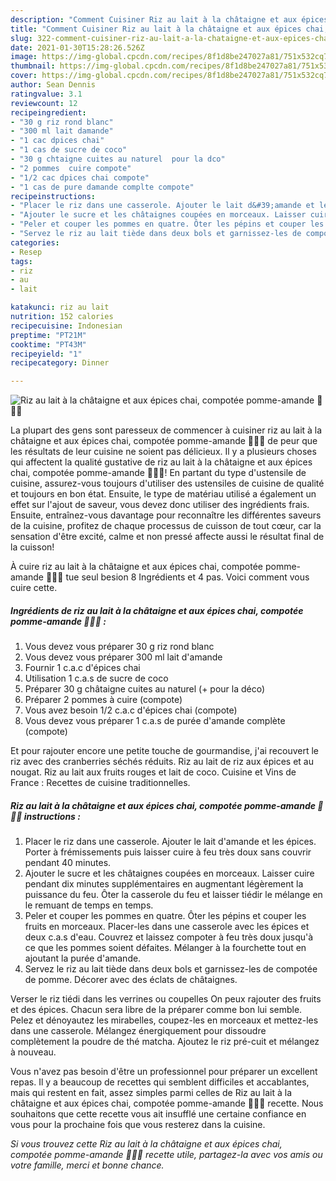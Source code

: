 ```yaml
---
description: "Comment Cuisiner Riz au lait à la châtaigne et aux épices chai, compotée pomme-amande 🍏🥣🌱"
title: "Comment Cuisiner Riz au lait à la châtaigne et aux épices chai, compotée pomme-amande 🍏🥣🌱"
slug: 322-comment-cuisiner-riz-au-lait-a-la-chataigne-et-aux-epices-chai-compotee-pomme-amande
date: 2021-01-30T15:28:26.526Z
image: https://img-global.cpcdn.com/recipes/8f1d8be247027a81/751x532cq70/riz-au-lait-a-la-chataigne-et-aux-epices-chai-compotee-pomme-amande-🍏🥣🌱-photo-principale-de-la-recette.jpg
thumbnail: https://img-global.cpcdn.com/recipes/8f1d8be247027a81/751x532cq70/riz-au-lait-a-la-chataigne-et-aux-epices-chai-compotee-pomme-amande-🍏🥣🌱-photo-principale-de-la-recette.jpg
cover: https://img-global.cpcdn.com/recipes/8f1d8be247027a81/751x532cq70/riz-au-lait-a-la-chataigne-et-aux-epices-chai-compotee-pomme-amande-🍏🥣🌱-photo-principale-de-la-recette.jpg
author: Sean Dennis
ratingvalue: 3.1
reviewcount: 12
recipeingredient:
- "30 g riz rond blanc"
- "300 ml lait damande"
- "1 cac dpices chai"
- "1 cas de sucre de coco"
- "30 g chtaigne cuites au naturel  pour la dco"
- "2 pommes  cuire compote"
- "1/2 cac dpices chai compote"
- "1 cas de pure damande complte compote"
recipeinstructions:
- "Placer le riz dans une casserole. Ajouter le lait d&#39;amande et les épices. Porter à frémissements puis laisser cuire à feu très doux sans couvrir pendant 40 minutes."
- "Ajouter le sucre et les châtaignes coupées en morceaux. Laisser cuire pendant dix minutes supplémentaires en augmentant légèrement la puissance du feu. Ôter la casserole du feu et laisser tiédir le mélange en le remuant de temps en temps."
- "Peler et couper les pommes en quatre. Ôter les pépins et couper les fruits en morceaux. Placer-les dans une casserole avec les épices et deux c.a.s d&#39;eau. Couvrez et laissez compoter à feu très doux jusqu&#39;à ce que les pommes soient défaites. Mélanger à la fourchette tout en ajoutant la purée d&#39;amande."
- "Servez le riz au lait tiède dans deux bols et garnissez-les de compotée de pomme. Décorer avec des éclats de châtaignes."
categories:
- Resep
tags:
- riz
- au
- lait

katakunci: riz au lait 
nutrition: 152 calories
recipecuisine: Indonesian
preptime: "PT21M"
cooktime: "PT43M"
recipeyield: "1"
recipecategory: Dinner

---
```



![Riz au lait à la châtaigne et aux épices chai, compotée pomme-amande 🍏🥣🌱](https://img-global.cpcdn.com/recipes/8f1d8be247027a81/751x532cq70/riz-au-lait-a-la-chataigne-et-aux-epices-chai-compotee-pomme-amande-🍏🥣🌱-photo-principale-de-la-recette.jpg)

La plupart des gens sont paresseux de commencer à cuisiner riz au lait à la châtaigne et aux épices chai, compotée pomme-amande 🍏🥣🌱 de peur que les résultats de leur cuisine ne soient pas délicieux. Il y a plusieurs choses qui affectent la qualité gustative de riz au lait à la châtaigne et aux épices chai, compotée pomme-amande 🍏🥣🌱! En partant du type d'ustensile de cuisine, assurez-vous toujours d'utiliser des ustensiles de cuisine de qualité et toujours en bon état. Ensuite, le type de matériau utilisé a également un effet sur l'ajout de saveur, vous devez donc utiliser des ingrédients frais. Ensuite, entraînez-vous davantage pour reconnaître les différentes saveurs de la cuisine, profitez de chaque processus de cuisson de tout cœur, car la sensation d'être excité, calme et non pressé affecte aussi le résultat final de la cuisson!

<!--inarticleads1-->

À cuire riz au lait à la châtaigne et aux épices chai, compotée pomme-amande 🍏🥣🌱 tue seul besion 8 Ingrédients et 4 pas. Voici comment vous cuire cette.

##### Ingrédients de riz au lait à la châtaigne et aux épices chai, compotée pomme-amande 🍏🥣🌱 :

1. Vous devez vous préparer 30 g riz rond blanc
1. Vous devez vous préparer 300 ml lait d&#39;amande
1. Fournir 1 c.a.c d&#39;épices chai
1. Utilisation 1 c.a.s de sucre de coco
1. Préparer 30 g châtaigne cuites au naturel (+ pour la déco)
1. Préparer 2 pommes à cuire (compote)
1. Vous avez besoin 1/2 c.a.c d&#39;épices chai (compote)
1. Vous devez vous préparer 1 c.a.s de purée d&#39;amande complète (compote)


Et pour rajouter encore une petite touche de gourmandise, j&#39;ai recouvert le riz avec des cranberries séchés réduits. Riz au lait de riz aux épices et au nougat. Riz au lait aux fruits rouges et lait de coco. Cuisine et Vins de France : Recettes de cuisine traditionnelles. 

<!--inarticleads2-->

##### Riz au lait à la châtaigne et aux épices chai, compotée pomme-amande 🍏🥣🌱 instructions :

1. Placer le riz dans une casserole. Ajouter le lait d&#39;amande et les épices. Porter à frémissements puis laisser cuire à feu très doux sans couvrir pendant 40 minutes.
1. Ajouter le sucre et les châtaignes coupées en morceaux. Laisser cuire pendant dix minutes supplémentaires en augmentant légèrement la puissance du feu. Ôter la casserole du feu et laisser tiédir le mélange en le remuant de temps en temps.
1. Peler et couper les pommes en quatre. Ôter les pépins et couper les fruits en morceaux. Placer-les dans une casserole avec les épices et deux c.a.s d&#39;eau. Couvrez et laissez compoter à feu très doux jusqu&#39;à ce que les pommes soient défaites. Mélanger à la fourchette tout en ajoutant la purée d&#39;amande.
1. Servez le riz au lait tiède dans deux bols et garnissez-les de compotée de pomme. Décorer avec des éclats de châtaignes.


Verser le riz tiédi dans les verrines ou coupelles On peux rajouter des fruits et des épices. Chacun sera libre de la préparer comme bon lui semble. Pelez et dénoyautez les mirabelles, coupez-les en morceaux et mettez-les dans une casserole. Mélangez énergiquement pour dissoudre complètement la poudre de thé matcha. Ajoutez le riz pré-cuit et mélangez à nouveau. 

<!--inarticleads1-->

<p>
Vous n'avez pas besoin d'être un professionnel pour préparer un excellent repas. Il y a beaucoup de recettes qui semblent difficiles et accablantes, mais qui restent en fait, assez simples parmi celles de Riz au lait à la châtaigne et aux épices chai, compotée pomme-amande 🍏🥣🌱 recette. Nous souhaitons que cette recette vous ait insufflé une certaine confiance en vous pour la prochaine fois que vous resterez dans la cuisine.
</p>

<p>
<i>Si vous trouvez cette Riz au lait à la châtaigne et aux épices chai, compotée pomme-amande 🍏🥣🌱 recette utile, partagez-la avec vos amis ou votre famille, merci et bonne chance.</i>
</p>
